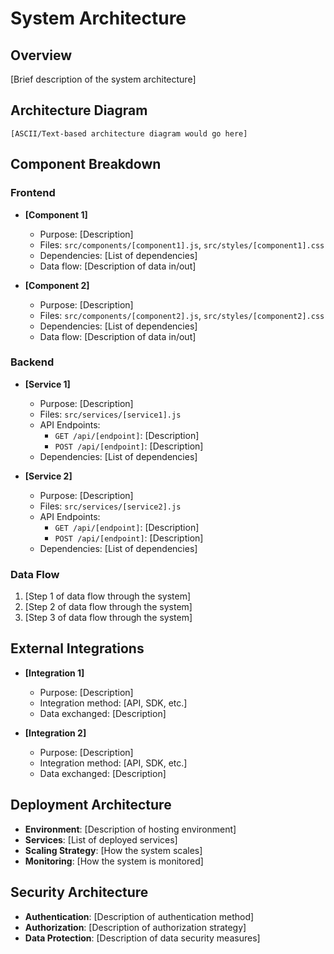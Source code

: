# System Architecture

## Overview
[Brief description of the system architecture]

## Architecture Diagram
```
[ASCII/Text-based architecture diagram would go here]
```

## Component Breakdown

### Frontend
- **[Component 1]**
  - Purpose: [Description]
  - Files: `src/components/[component1].js`, `src/styles/[component1].css`
  - Dependencies: [List of dependencies]
  - Data flow: [Description of data in/out]

- **[Component 2]**
  - Purpose: [Description]
  - Files: `src/components/[component2].js`, `src/styles/[component2].css`
  - Dependencies: [List of dependencies]
  - Data flow: [Description of data in/out]

### Backend
- **[Service 1]**
  - Purpose: [Description]
  - Files: `src/services/[service1].js`
  - API Endpoints: 
    - `GET /api/[endpoint]`: [Description]
    - `POST /api/[endpoint]`: [Description]
  - Dependencies: [List of dependencies]

- **[Service 2]**
  - Purpose: [Description]
  - Files: `src/services/[service2].js`
  - API Endpoints: 
    - `GET /api/[endpoint]`: [Description]
    - `POST /api/[endpoint]`: [Description]
  - Dependencies: [List of dependencies]

### Data Flow
1. [Step 1 of data flow through the system]
2. [Step 2 of data flow through the system]
3. [Step 3 of data flow through the system]

## External Integrations
- **[Integration 1]**
  - Purpose: [Description]
  - Integration method: [API, SDK, etc.]
  - Data exchanged: [Description]

- **[Integration 2]**
  - Purpose: [Description]
  - Integration method: [API, SDK, etc.]
  - Data exchanged: [Description]

## Deployment Architecture
- **Environment**: [Description of hosting environment]
- **Services**: [List of deployed services]
- **Scaling Strategy**: [How the system scales]
- **Monitoring**: [How the system is monitored]

## Security Architecture
- **Authentication**: [Description of authentication method]
- **Authorization**: [Description of authorization strategy]
- **Data Protection**: [Description of data security measures]